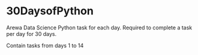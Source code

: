 # 30DaysofPython

  Arewa Data Science Python task for each day.
  Required to complete a task per day for 30 days.
  
  Contain tasks from days 1 to 14
